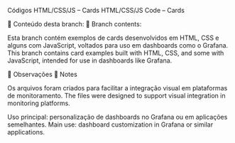 Códigos HTML/CSS/JS – Cards
HTML/CSS/JS Code – Cards

📂 Conteúdo desta branch:
📂 Branch contents:

Esta branch contém exemplos de cards desenvolvidos em HTML, CSS e alguns com JavaScript, voltados para uso em dashboards como o Grafana.
This branch contains card examples built with HTML, CSS, and some with JavaScript, intended for use in dashboards like Grafana.

📝 Observações
📝 Notes

Os arquivos foram criados para facilitar a integração visual em plataformas de monitoramento.
The files were designed to support visual integration in monitoring platforms.

Uso principal: personalização de dashboards no Grafana ou em aplicações semelhantes.
Main use: dashboard customization in Grafana or similar applications.
